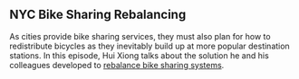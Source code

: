 ## NYC Bike Sharing Rebalancing

As cities provide bike sharing services, they must also plan for how to redistribute bicycles as they inevitably build up at more popular destination stations.  In this episode, Hui Xiong talks about the solution he and his colleagues developed to <a href="http://www.kdd.org/kdd2016/subtopic/view/rebalancing-bike-sharing-systems-a-multi-source-data-smart-optimization">rebalance bike sharing systems</a>.

